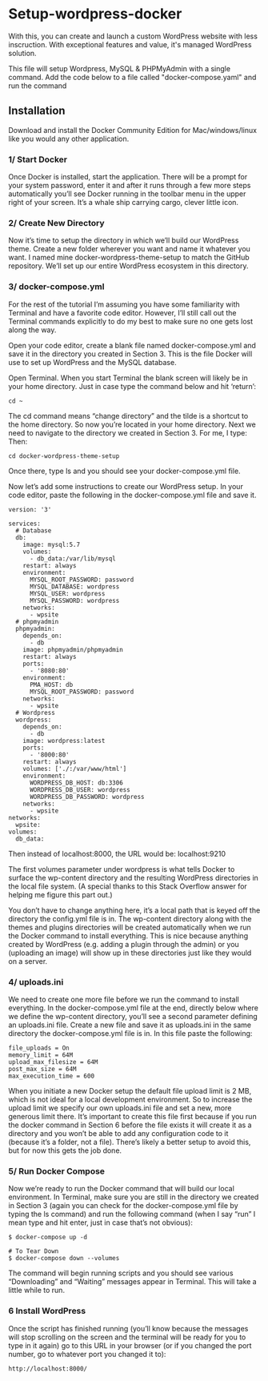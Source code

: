 # Setup-wordpress-docker


With this, you can create and launch a custom WordPress website with less inscruction. With exceptional features and value, it's managed WordPress solution.

This file will setup Wordpress, MySQL &amp; PHPMyAdmin with a single command. Add the code below to a file called "docker-compose.yaml" and run the command

## Installation

Download and install the Docker Community Edition for Mac/windows/linux like you would any other application.

### 1/ Start Docker

Once Docker is installed, start the application. There will be a prompt for your system password, enter it and after it runs through a few more steps automatically you’ll see Docker running in the toolbar menu in the upper right of your screen. It’s a whale ship carrying cargo, clever little icon.

### 2/ Create New Directory

Now it’s time to setup the directory in which we’ll build our WordPress theme. Create a new folder wherever you want and name it whatever you want. I named mine docker-wordpress-theme-setup to match the GitHub repository. We’ll set up our entire WordPress ecosystem in this directory.

### 3/ docker-compose.yml

For the rest of the tutorial I’m assuming you have some familiarity with Terminal and have a favorite code editor. However, I’ll still call out the Terminal commands explicitly to do my best to make sure no one gets lost along the way.

Open your code editor, create a blank file named docker-compose.yml and save it in the directory you created in Section 3. This is the file Docker will use to set up WordPress and the MySQL database.

Open Terminal. When you start Terminal the blank screen will likely be in your home directory. Just in case type the command below and hit ‘return’:

````
cd ~
````
The cd command means “change directory” and the tilde is a shortcut to the home directory. So now you’re located in your home directory. Next we need to navigate to the directory we created in Section 3. For me, I type:
Then:

````
cd docker-wordpress-theme-setup
````
Once there, type ls and you should see your docker-compose.yml file.

Now let’s add some instructions to create our WordPress setup. In your code editor, paste the following in the docker-compose.yml file and save it.

````
version: '3'

services:
  # Database
  db:
    image: mysql:5.7
    volumes:
      - db_data:/var/lib/mysql
    restart: always
    environment:
      MYSQL_ROOT_PASSWORD: password
      MYSQL_DATABASE: wordpress
      MYSQL_USER: wordpress
      MYSQL_PASSWORD: wordpress
    networks:
      - wpsite
  # phpmyadmin
  phpmyadmin:
    depends_on:
      - db
    image: phpmyadmin/phpmyadmin
    restart: always
    ports:
      - '8080:80'
    environment:
      PMA_HOST: db
      MYSQL_ROOT_PASSWORD: password 
    networks:
      - wpsite
  # Wordpress
  wordpress:
    depends_on:
      - db
    image: wordpress:latest
    ports:
      - '8000:80'
    restart: always
    volumes: ['./:/var/www/html']
    environment:
      WORDPRESS_DB_HOST: db:3306
      WORDPRESS_DB_USER: wordpress
      WORDPRESS_DB_PASSWORD: wordpress
    networks:
      - wpsite
networks:
  wpsite:
volumes:
  db_data:
````
Then instead of localhost:8000, the URL would be: localhost:9210

The first volumes parameter under wordpress is what tells Docker to surface the wp-content directory and the resulting WordPress directories in the local file system. (A special thanks to this Stack Overflow answer for helping me figure this part out.)

You don’t have to change anything here, it’s a local path that is keyed off the directory the config.yml file is in. The wp-content directory along with the themes and plugins directories will be created automatically when we run the Docker command to install everything. This is nice because anything created by WordPress (e.g. adding a plugin through the admin) or you (uploading an image) will show up in these directories just like they would on a server.

### 4/ uploads.ini

We need to create one more file before we run the command to install everything. In the docker-compose.yml file at the end, directly below where we define the wp-content directory, you’ll see a second parameter defining an uploads.ini file. Create a new file and save it as uploads.ini in the same directory the docker-compose.yml file is in. In this file paste the following:

````
file_uploads = On
memory_limit = 64M
upload_max_filesize = 64M
post_max_size = 64M
max_execution_time = 600
````
When you initiate a new Docker setup the default file upload limit is 2 MB, which is not ideal for a local development environment. So to increase the upload limit we specify our own uploads.ini file and set a new, more generous limit there. It’s important to create this file first because if you run the docker command in Section 6 before the file exists it will create it as a directory and you won’t be able to add any configuration code to it (because it’s a folder, not a file). There’s likely a better setup to avoid this, but for now this gets the job done.

### 5/ Run Docker Compose

Now we’re ready to run the Docker command that will build our local environment. In Terminal, make sure you are still in the directory we created in Section 3 (again you can check for the docker-compose.yml file by typing the ls command) and run the following command (when I say “run” I mean type and hit enter, just in case that’s not obvious):

````
$ docker-compose up -d

# To Tear Down
$ docker-compose down --volumes
````
The command will begin running scripts and you should see various “Downloading” and “Waiting” messages appear in Terminal. This will take a little while to run.

### 6 Install WordPress

Once the script has finished running (you’ll know because the messages will stop scrolling on the screen and the terminal will be ready for you to type in it again) go to this URL in your browser (or if you changed the port number, go to whatever port you changed it to):
````
http://localhost:8000/
````
